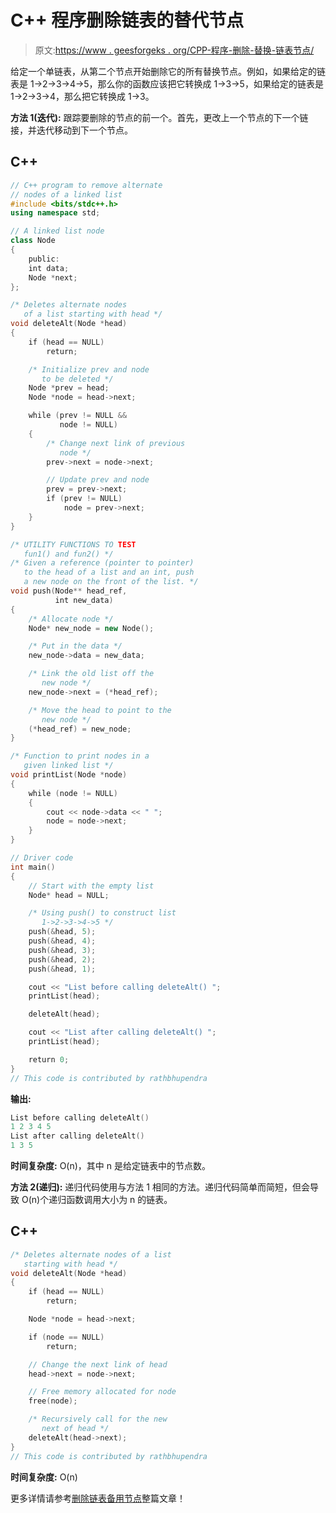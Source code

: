 # C++ 程序删除链表的替代节点

> 原文:[https://www . geesforgeks . org/CPP-程序-删除-替换-链表节点/](https://www.geeksforgeeks.org/cpp-program-to-delete-alternate-nodes-of-a-linked-list/)

给定一个单链表，从第二个节点开始删除它的所有替换节点。例如，如果给定的链表是 1->2->3->4->5，那么你的函数应该把它转换成 1->3->5，如果给定的链表是 1->2->3->4，那么把它转换成 1->3。

**方法 1(迭代):**
跟踪要删除的节点的前一个。首先，更改上一个节点的下一个链接，并迭代移动到下一个节点。

## C++

```cpp
// C++ program to remove alternate 
// nodes of a linked list 
#include <bits/stdc++.h>
using namespace std;

// A linked list node 
class Node 
{ 
    public:
    int data; 
    Node *next; 
}; 

/* Deletes alternate nodes 
   of a list starting with head */
void deleteAlt(Node *head) 
{ 
    if (head == NULL) 
        return; 

    /* Initialize prev and node 
       to be deleted */
    Node *prev = head; 
    Node *node = head->next; 

    while (prev != NULL && 
           node != NULL) 
    { 
        /* Change next link of previous 
           node */
        prev->next = node->next; 

        // Update prev and node 
        prev = prev->next; 
        if (prev != NULL) 
            node = prev->next; 
    } 
} 

/* UTILITY FUNCTIONS TO TEST 
   fun1() and fun2() */
/* Given a reference (pointer to pointer) 
   to the head of a list and an int, push 
   a new node on the front of the list. */
void push(Node** head_ref, 
          int new_data) 
{ 
    /* Allocate node */
    Node* new_node = new Node();

    /* Put in the data */
    new_node->data = new_data; 

    /* Link the old list off the 
       new node */
    new_node->next = (*head_ref); 

    /* Move the head to point to the 
       new node */
    (*head_ref) = new_node; 
} 

/* Function to print nodes in a 
   given linked list */
void printList(Node *node) 
{ 
    while (node != NULL) 
    { 
        cout << node->data << " "; 
        node = node->next; 
    } 
} 

// Driver code 
int main() 
{ 
    // Start with the empty list 
    Node* head = NULL; 

    /* Using push() to construct list 
       1->2->3->4->5 */
    push(&head, 5); 
    push(&head, 4); 
    push(&head, 3); 
    push(&head, 2); 
    push(&head, 1); 

    cout << "List before calling deleteAlt() "; 
    printList(head); 

    deleteAlt(head); 

    cout << "List after calling deleteAlt() "; 
    printList(head); 

    return 0; 
} 
// This code is contributed by rathbhupendra
```

**输出:**

```cpp
List before calling deleteAlt() 
1 2 3 4 5 
List after calling deleteAlt() 
1 3 5 
```

**时间复杂度:** O(n)，其中 n 是给定链表中的节点数。

**方法 2(递归):**
递归代码使用与方法 1 相同的方法。递归代码简单而简短，但会导致 O(n)个递归函数调用大小为 n 的链表。

## C++

```cpp
/* Deletes alternate nodes of a list 
   starting with head */
void deleteAlt(Node *head) 
{ 
    if (head == NULL) 
        return; 

    Node *node = head->next; 

    if (node == NULL) 
        return; 

    // Change the next link of head 
    head->next = node->next; 

    // Free memory allocated for node 
    free(node); 

    /* Recursively call for the new 
       next of head */
    deleteAlt(head->next); 
} 
// This code is contributed by rathbhupendra
```

**时间复杂度:** O(n)

更多详情请参考[删除链表备用节点](https://www.geeksforgeeks.org/delete-alternate-nodes-of-a-linked-list/)整篇文章！